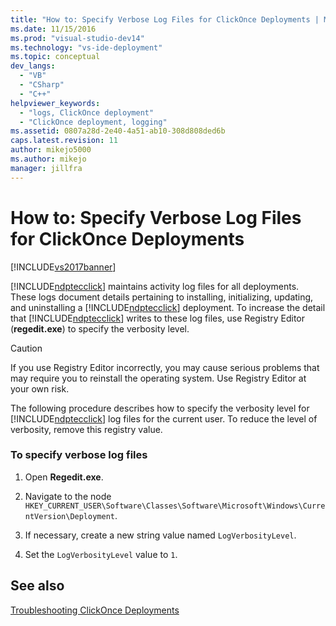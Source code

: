 ```yaml
---
title: "How to: Specify Verbose Log Files for ClickOnce Deployments | Microsoft Docs"
ms.date: 11/15/2016
ms.prod: "visual-studio-dev14"
ms.technology: "vs-ide-deployment"
ms.topic: conceptual
dev_langs: 
  - "VB"
  - "CSharp"
  - "C++"
helpviewer_keywords: 
  - "logs, ClickOnce deployment"
  - "ClickOnce deployment, logging"
ms.assetid: 0807a28d-2e40-4a51-ab10-308d808ded6b
caps.latest.revision: 11
author: mikejo5000
ms.author: mikejo
manager: jillfra
---
```

# How to: Specify Verbose Log Files for ClickOnce Deployments
[!INCLUDE[vs2017banner](../includes/vs2017banner.md)]

[!INCLUDE[ndptecclick](../includes/ndptecclick-md.md)] maintains activity log files for all deployments. These logs document details pertaining to installing, initializing, updating, and uninstalling a [!INCLUDE[ndptecclick](../includes/ndptecclick-md.md)] deployment. To increase the detail that [!INCLUDE[ndptecclick](../includes/ndptecclick-md.md)] writes to these log files, use Registry Editor (**regedit.exe**) to specify the verbosity level.  
  
> [!CAUTION]
> If you use Registry Editor incorrectly, you may cause serious problems that may require you to reinstall the operating system. Use Registry Editor at your own risk.  
  
 The following procedure describes how to specify the verbosity level for [!INCLUDE[ndptecclick](../includes/ndptecclick-md.md)] log files for the current user. To reduce the level of verbosity, remove this registry value.  
  
### To specify verbose log files  
  
1. Open **Regedit.exe**.  
  
2. Navigate to the node `HKEY_CURRENT_USER\Software\Classes\Software\Microsoft\Windows\CurrentVersion\Deployment`.  
  
3. If necessary, create a new string value named `LogVerbosityLevel`.  
  
4. Set the `LogVerbosityLevel` value to `1`.  
  
## See also  
 [Troubleshooting ClickOnce Deployments](../deployment/troubleshooting-clickonce-deployments.md)
